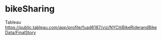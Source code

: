 # bikeSharing
Tableau
https://public.tableau.com/app/profile/fuad6187/viz/NYCitiBikeRiderandBikeData/FinalStory

